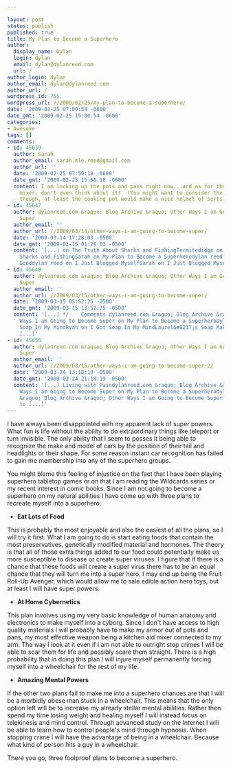 ```yaml
---

layout: post
status: publish
published: true
title: My Plan to Become a Superhero
author:
  display_name: Dylan
  login: dylan
  email: dylan@dylanreed.com
  url: /
author_login: dylan
author_email: dylan@dylanreed.com
author_url: /
wordpress_id: 755
wordpress_url: //2009/02/25/my-plan-to-become-a-superhero/
date: '2009-02-25 07:00:54 -0600'
date_gmt: '2009-02-25 15:00:54 -0600'
categories:
- Awesome
tags: []
comments:
- id: 45639
  author: Sarah
  author_email: sarah.mle.reed@gmail.com
  author_url: ''
  date: '2009-02-25 07:50:18 -0600'
  date_gmt: '2009-02-25 15:50:18 -0600'
  content: I am locking up the pots and pans right now...and as for the Kitchen Aid
    mixer, don't even think about it!  (You might want to consider the rice steamer
    though, at least the cooking pot would make a nice helmet of sorts).
- id: 45647
  author: dylanreed.com &raquo; Blog Archive &raquo; Other Ways I am Going to Become
    Super
  author_email: ''
  author_url: //2009/03/14/other-ways-i-am-going-to-become-super/
  date: '2009-03-14 17:28:03 -0500'
  date_gmt: '2009-03-15 01:28:03 -0500'
  content: '[...] on The Truth About Sharks and FishingTermitedidge on The Truth About
    Sharks and FishingSarah on My Plan to Become a Superherodylan reed on Faith in
    Gooddylan reed on I Just Blogged MyselfSarah on I Just Blogged Myselfdylan [...]'
- id: 45648
  author: dylanreed.com &raquo; Blog Archive &raquo; Other Ways I am Going to Become
    Super
  author_email: ''
  author_url: //2009/03/15/other-ways-i-am-going-to-become-super/
  date: '2009-03-15 05:52:25 -0500'
  date_gmt: '2009-03-15 13:52:25 -0500'
  content: '[...] */    Comments dylanreed.com &raquo; Blog Archive &raquo; Other
    Ways I am Going to Become Super on My Plan to Become a SuperheroDylan on I Got
    Soap In My MindRyan on I Got Soap In My MindLaurel&#8217;s Soap Making Blog &raquo;
    [...]'
- id: 45654
  author: dylanreed.com &raquo; Blog Archive &raquo; Other Ways I am Going to Become
    Super
  author_email: ''
  author_url: //2009/03/15/other-ways-i-am-going-to-become-super-2/
  date: '2009-03-24 13:18:19 -0500'
  date_gmt: '2009-03-24 21:18:19 -0500'
  content: '[...] Living with Paindylanreed.com &raquo; Blog Archive &raquo; Other
    Ways I am Going to Become Super on My Plan to Become a Superherodylanreed.com
    &raquo; Blog Archive &raquo; Other Ways I am Going to Become Super on My Plan
    to [...]'
---
```


I have always been disappointed with my apparent lack of super powers. What fun is life without the ability to do extraordinary things like teleport or turn invisible. The only ability that I seem to posses it being able to recognize the make and model of cars by the position of their tail and headlights or their shape. For some reason instant car recognition has failed to gain me membership into any of the superhero groups.

You might blame this feeling of injustice on the fact that I have been playing superhero tabletop games or on that I am reading the Wildcards series or my recent interest in comic books. Since I am not going to become a superhero on my natural abilities I have come up with three plans to recreate myself into a superhero.

  * **Eat Lots of Food**
  


  
This is probably the most enjoyable and also the easiest of all the plans, so I will try it first. What I am going to do is start eating foods that contain the most preservatives, genetically modified material and hormones. The theory is that all of those extra things added to our food could potentially make us more susceptible to disease or create super viruses. I figure that if there is a chance that these foods will create a super virus there has to be an equal chance that they will turn me into a super hero. I may end up being the Fruit Roll-Up Avenger, which would allow me to sale edible action hero toys, but at least I will have super powers.

  * **At Home Cybernetics**
  


  
This plan involves using my very basic knowledge of human anatomy and electronics to make myself into a cyborg. Since I don't have access to high quality materials I will probably have to make my armor out of pots and pans, my most effective weapon being a kitchen aid mixer connected to my arm. The way I look at it even if I am not able to outright stop crimes I will be able to scar them for life and possibly scare them straight. There is a high probability that in doing this plan I will injure myself permanently forcing myself into a wheelchair for the rest of my life.

  * **Amazing Mental Powers**
  


  
If the other two plans fail to make me into a superhero chances are that I will be a morbidly obese man stuck in a wheelchair. This means that the only option left will be to increase my already stellar mental abilities. Rather then spend my time losing weight and healing myself I will instead focus on telekinesis and mind control. Through advanced study on the Internet I will be able to learn how to control people's mind through hypnosis. When stopping crime I will have the advantage of being in a wheelchair. Because what kind of person hits a guy in a wheelchair.

There you go, three foolproof plans to become a superhero.
